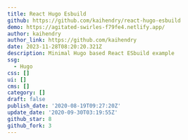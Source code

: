 ```yaml
---
title: React Hugo Esbuild
github: https://github.com/kaihendry/react-hugo-esbuild
demo: https://agitated-swirles-f79fe4.netlify.app/
author: kaihendry
author_link: https://github.com/kaihendry
date: 2023-11-28T08:20:20.321Z
description: Minimal Hugo based React ESbuild example
ssg:
  - Hugo
css: []
ui: []
cms: []
category: []
draft: false
publish_date: '2020-08-19T09:27:20Z'
update_date: '2020-09-30T03:19:55Z'
github_star: 8
github_fork: 3
---
```

